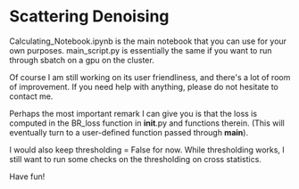 # Scattering Denoising
Calculating_Notebook.ipynb is the main notebook that you can use for your own purposes. main_script.py is essentially the same if you want to run through sbatch on a gpu on the cluster. 

Of course I am still working on its user friendliness, and there's a lot of room of improvement. If you need help with anything, please do not hesitate to contact me. 

Perhaps the most important remark I can give you is that the loss is computed in the BR_loss function in __init__.py and functions therein. (This will eventually turn to a user-defined function passed through __main__).

I would also keep thresholding = False for now. While thresholding works, I still want to run some checks on the thresholding on cross statistics. 

Have fun! 
